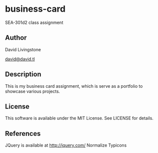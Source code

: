 # business-card

SEA-301d2 class assignment

## Author
David Livingstone

david@david.tl

## Description
This is my business card assignment, which is serve as a portfolio to showcase various projects.

## License
This software is available under the MIT License. See LICENSE for details.

## References
JQuery is available at http://jquery.com/
Normalize
Typicons
